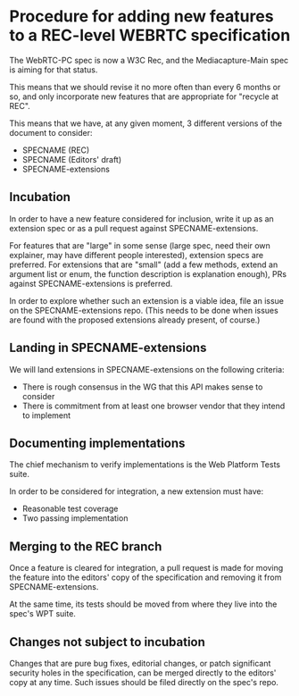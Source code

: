 # Procedure for adding new features to a REC-level WEBRTC specification

The WebRTC-PC spec is now a W3C Rec, and the Mediacapture-Main spec
is aiming for that status.

This means that we should revise it no more often than every 6 months or so, and only
incorporate new features that are appropriate for "recycle at REC".

This means that we have, at any given moment, 3 different
versions of the document to consider:

* SPECNAME (REC)
* SPECNAME (Editors' draft)
* SPECNAME-extensions

## Incubation

In order to have a new feature considered for inclusion, write it up as an extension spec
or as a pull request against SPECNAME-extensions.

For features that are "large" in some sense (large spec, need their own explainer, may have
different people interested), extension specs are preferred. For extensions that are
"small" (add a few methods, extend an argument list or enum, the function description
is explanation enough), PRs against SPECNAME-extensions is preferred.

In order to explore whether such an extension is a viable idea, file an issue on the
SPECNAME-extensions repo. (This needs to be done when issues are found with the proposed
extensions already present, of course.)

## Landing in SPECNAME-extensions

We will land extensions in SPECNAME-extensions on the following criteria:

* There is rough consensus in the WG that this API makes sense to consider
* There is commitment from at least one browser vendor that they intend to implement

## Documenting implementations

The chief mechanism to verify implementations is the Web Platform Tests suite.

In order to be considered for integration, a new extension must have:

* Reasonable test coverage
* Two passing implementation

## Merging to the REC branch

Once a feature is cleared for integration, a pull request is made for moving the feature
into the editors' copy of the specification and removing it from SPECNAME-extensions.

At the same time, its tests should be moved from where they live into the spec's WPT suite.


## Changes not subject to incubation

Changes that are pure bug fixes, editorial changes, or patch significant security holes in
the specification, can be merged directly to the editors' copy at any time. Such issues should be filed directly
on the spec's repo.
